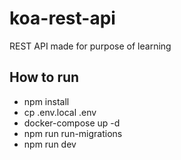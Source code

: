 # koa-rest-api

REST API made for purpose of learning

## How to run
- npm install
- cp .env.local .env
- docker-compose up -d
- npm run run-migrations
- npm run dev
